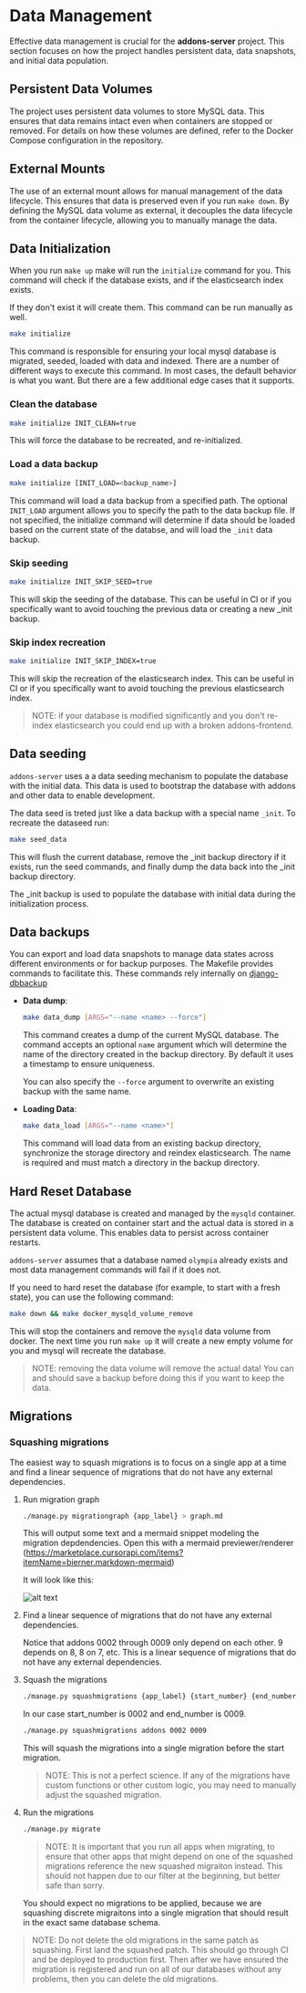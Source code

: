 # Data Management

Effective data management is crucial for the **addons-server** project. This section focuses on how the project handles persistent data, data snapshots, and initial data population.

## Persistent Data Volumes

The project uses persistent data volumes to store MySQL data. This ensures that data remains intact even when containers are stopped or removed. For details on how these volumes are defined, refer to the Docker Compose configuration in the repository.

## External Mounts

The use of an external mount allows for manual management of the data lifecycle. This ensures that data is preserved even if you run `make down`. By defining the MySQL data volume as external, it decouples the data lifecycle from the container lifecycle, allowing you to manually manage the data.

## Data Initialization

When you run `make up` make will run the `initialize` command for you. This command will check if the database exists, and if the elasticsearch index exists.

If they don't exist it will create them. This command can be run manually as well.

```sh
make initialize
```

This command is responsible for ensuring your local mysql database is migrated, seeded, loaded with data and indexed.
There are a number of different ways to execute this command. In most cases, the default behavior is what you want.
But there are a few additional edge cases that it supports.

### Clean the database

  ```sh
  make initialize INIT_CLEAN=true
  ```

  This will force the database to be recreated, and re-initialized.

### Load a data backup

  ```sh
  make initialize [INIT_LOAD=<backup_name>]
  ```

  This command will load a data backup from a specified path. The optional `INIT_LOAD` argument allows you to
  specify the path to the data backup file. If not specified, the initialize command will determine if
  data should be loaded based on the current state of the databse, and will load the `_init` data backup.

### Skip seeding

```sh
make initialize INIT_SKIP_SEED=true
```

This will skip the seeding of the database. This can be useful in CI or if you specifically
want to avoid touching the previous data or creating a new _init backup.

### Skip index recreation

```sh
make initialize INIT_SKIP_INDEX=true
```

This will skip the recreation of the elasticsearch index. This can be useful in CI or if you specifically
want to avoid touching the previous elasticsearch index.

> NOTE: if your database is modified significantly and you don't re-index elasticsearch you could end up with
> a broken addons-frontend.

## Data seeding

`addons-server` uses a a data seeding mechanism to populate the database with the initial data. This data is used to
bootstrap the database with addons and other data to enable development.

The data seed is treted just like a data backup with a special name `_init`. To recreate the dataseed run:

```sh
make seed_data
```

This will flush the current database, remove the _init backup directory if it exists, run the seed commands,
and finally dump the data back into the _init backup directory.

The _init backup is used to populate the database with initial data during the initialization process.

## Data backups

You can export and load data snapshots to manage data states across different environments or for backup purposes.
The Makefile provides commands to facilitate this.
These commands rely internally on [django-dbbackup](https://django-dbbackup.readthedocs.io/en/stable/)

- **Data dump**:

  ```sh
  make data_dump [ARGS="--name <name> --force"]
  ```

  This command creates a dump of the current MySQL database. The command accepts an optional `name` argument which will determine
  the name of the directory created in the backup directory. By default it uses a timestamp to ensure uniqueness.

  You can also specify the `--force` argument to overwrite an existing backup with the same name.

- **Loading Data**:

  ```sh
  make data_load [ARGS="--name <name>"]
  ```

  This command will load data from an existing backup directory, synchronize the storage directory and reindex elasticsearch.
  The name is required and must match a directory in the backup directory.

## Hard Reset Database

The actual mysql database is created and managed by the `mysqld` container. The database is created on container start
and the actual data is stored in a persistent data volume. This enables data to persist across container restarts.

`addons-server` assumes that a database named `olympia` already exists and most data management commands will fail
if it does not.

If you need to hard reset the database (for example, to start with a fresh state), you can use the following command:

```bash
make down && make docker_mysqld_volume_remove
```

This will stop the containers and remove the `mysqld` data volume from docker. The next time you run `make up` it will
create a new empty volume for you and mysql will recreate the database.

> NOTE: removing the data volume will remove the actual data! You can and should save a backup before doing this
> if you want to keep the data.

## Migrations

### Squashing migrations

The easiest way to squash migrations is to focus on a single app at a time and
find a linear sequence of migrations that do not have any external dependencies.

1) Run migration graph

    ```bash
    ./manage.py migrationgraph {app_label} > graph.md
    ```

    This will output some text and a mermaid snippet modeling the migration depdendencies.
    Open this with a mermaid previewer/renderer (https://marketplace.cursorapi.com/items?itemName=bierner.markdown-mermaid)

    It will look like this:

    ![alt text](../../_static/images/migration_graph_mermaid.png)

2) Find a linear sequence of migrations that do not have any external dependencies.

    Notice that addons 0002 through 0009 only depend on each other. 9 depends on 8, 8 on 7, etc.
    This is a linear sequence of migrations that do not have any external dependencies.

3) Squash the migrations

    ```bash
    ./manage.py squashmigrations {app_label} {start_number} {end_number}
    ```

    In our case start_number is 0002 and end_number is 0009.

    ```bash
    ./manage.py squashmigrations addons 0002 0009
    ```

    This will squash the migrations into a single migration before the start migration.

    > NOTE: This is not a perfect science. If any of the migrations have custom functions or
    > other custom logic, you may need to manually adjust the squashed migration.

4) Run the migrations

    ```bash
    ./manage.py migrate
    ```

    > NOTE: It is important that you run all apps when migrating, to ensure that other apps
    > that might depend on one of the squashed migrations reference the new squashed migraiton instead.
    > This should not happen due to our filter at the beginning, but better safe than sorry.

    You should expect no migrations to be applied, because we are squashing discrete migraitons into a single migration
    that should result in the exact same database schema.

> NOTE: Do not delete the old migrations in the same patch as squashing. First land the squashed patch.
> This should go through CI and be deployed to production first. Then after we have ensured the migration
> is registered and run on all of our databases without any problems, then you can delete the old migrations.
